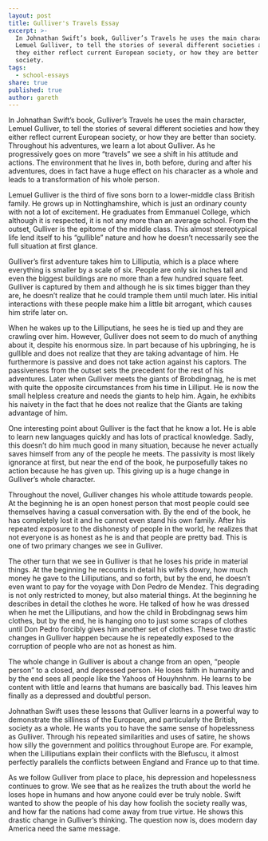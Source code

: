 ```yaml
---
layout: post
title: Gulliver's Travels Essay
excerpt: >-
  In Johnathan Swift’s book, Gulliver’s Travels he uses the main character,
  Lemuel Gulliver, to tell the stories of several different societies and how
  they either reflect current European society, or how they are better than
  society. 
tags:
  - school-essays
share: true
published: true
author: gareth
---
```


In Johnathan Swift’s book, Gulliver’s Travels he uses the main character, Lemuel Gulliver, to tell the stories of several different societies and how they either reflect current European society, or how they are better than society. Throughout his adventures, we learn a lot about Gulliver. As he progressively goes on more “travels” we see a shift in his attitude and actions. The environment that he lives in, both before, during and after his adventures, does in fact have a huge effect on his character as a whole and leads to a transformation of his whole person. 

Lemuel Gulliver is the third of five sons born to a lower-middle class British family. He grows up in Nottinghamshire, which is just an ordinary county with not a lot of excitement. He graduates from Emmanuel College, which although it is respected, it is not any more than an average school. From the outset, Gulliver is the epitome of the middle class. This almost stereotypical life lend itself to his “gullible” nature and how he doesn’t necessarily see the full situation at first glance. 

Gulliver’s first adventure takes him to Lilliputia, which is a place where everything is smaller by a scale of six. People are only six inches tall and even the biggest buildings are no more than a few hundred square feet. Gulliver is captured by them and although he is six times bigger than they are, he doesn’t realize that he could trample them until much later. His initial interactions with these people make him a little bit arrogant, which causes him strife later on.

When he wakes up to the Lilliputians, he sees he is tied up and they are crawling over him. However, Gulliver does not seem to do much of anything about it, despite his enormous size. In part because of his upbringing, he is gullible and does not realize that they are taking advantage of him. He furthermore is passive and does not take action against his captors. The passiveness from the outset sets the precedent for the rest of his adventures.
Later when Gulliver meets the giants of Brobdingnag, he is met with quite the opposite circumstances from his time in Lilliput. He is now the small helpless creature and needs the giants to help him. Again, he exhibits his naivety in the fact that he does not realize that the Giants are taking advantage of him. 

One interesting point about Gulliver is the fact that he know a lot. He is able to learn new languages quickly and has lots of practical knowledge. Sadly, this doesn’t do him much good in many situation, because he never actually saves himself from any of the people he meets. The passivity is most likely ignorance at first, but near the end of the book, he purposefully takes no action because he has given up. This giving up is a huge change in Gulliver’s whole character.

Throughout the novel, Gulliver changes his whole attitude towards people. At the beginning he is an open honest person that most people could see themselves having a casual conversation with. By the end of the book, he has completely lost it and he cannot even stand his own family. After his repeated exposure to the dishonesty of people in the world, he realizes that not everyone is as honest as he is and that people are pretty bad. This is one of two primary changes we see in Gulliver.

The other turn that we see in Gulliver is that he loses his pride in material things. At the beginning he recounts in detail his wife’s dowry, how much money he gave to the Lilliputians, and so forth, but by the end, he doesn’t even want to pay for the voyage with Don Pedro de Mendez. This degrading is not only restricted to money, but also material things. At the beginning he describes in detail the clothes he wore. He talked of how he was dressed when he met the Lilliputians, and how the child in Brobdingnag sews him clothes, but by the end, he is hanging ono to just some scraps of clothes until Don Pedro forcibly gives him another set of clothes. These two drastic changes in Gulliver happen because he is repeatedly exposed to the corruption of people who are not as honest as him.

The whole change in Gulliver is about a change from an open, “people person” to a closed, and depressed person. He loses faith in humanity and by the end sees all people like the Yahoos of Houyhnhnm. He learns to be content with little and learns that humans are basically bad. This leaves him finally as a depressed and doubtful person. 

Johnathan Swift uses these lessons that Gulliver learns in a powerful way to demonstrate the silliness of the European, and particularly the British, society as a whole. He wants you to have the same sense of hopelessness as Gulliver. Through his repeated similarities and uses of satire, he shows how silly the government and politics throughout Europe are. For example, when the Lilliputians explain their conflicts with the Blefuscu, it almost perfectly parallels the conflicts between England and France up to that time. 

As we follow Gulliver from place to place, his depression and hopelessness continues to grow. We see that as he realizes the truth about the world he loses hope in humans and how anyone could ever be truly noble. Swift wanted to show the people of his day how foolish the society really was, and how far the nations had come away from true virtue. He shows this drastic change in Gulliver’s thinking. The question now is, does modern day America need the same message.
